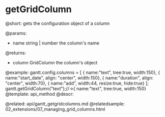 getGridColumn
=============
@short: gets the configuration object of a column

@params:
- name	string | number	the column's name

@returns:
- column	GridColumn	the column's object

@example:
gantt.config.columns = [
	{ name:"text", tree:true, width:150},
	{ name:"start_date", align: "center", width:150},
	{ name:"duration", align: "center", width:70},
	{ name:"add", width:44, resize:true, hide:true}
];
gantt.getGridColumn("text");//->{ name:"text", tree:true, width:150}
@template:	api_method
@descr:


@related:
	api/gantt_getgridcolumns.md
@relatedsample:
	02_extensions/07_managing_grid_columns.html